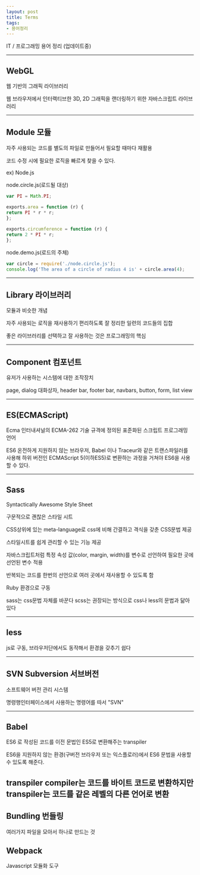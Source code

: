 ```yaml
---
layout: post
title: Terms
tags:
- 용어정리
---
```


IT / 프로그래밍 용어 정리 (업데이트중)

---


## WebGL

웹 기반의 그래픽 라이브러리

웹 브라우저에서 인터랙티브한 3D, 2D 그래픽을 랜더링하기 위한 자바스크립트 라이브러리

---

## Module 모듈

자주 사용되는 코드를 별도의 파일로 만들어서 필요할 때마다 재활용

코드 수정 시에 필요한 로직을 빠르게 찾을 수 있다.

ex) Node.js

node.circle.js(로드될 대상)

```javascript
var PI = Math.PI;

exports.area = function (r) {
return PI * r * r;
};
  
exports.circumference = function (r) {
return 2 * PI * r;
};
```

node.demo.js(로드의 주체)

```javascript
var circle = require('./node.circle.js');
console.log('The area of a circle of radius 4 is' + circle.area(4);
```

---

##  Library 라이브러리

모듈과 비슷한 개념

자주 사용되는 로직을 재사용하기 편리하도록 잘 정리한 일련의 코드들의 집합

좋은 라이브러리를 선택하고 잘 사용하는 것은 프로그래밍의 핵심

---

## Component 컴포넌트

유저가 사용하는 시스템에 대한 조작장치

page, dialog 대화상자, header bar, footer bar, navbars, button, form, list view

---

## ES(ECMAScript)

Ecma 인터내셔널의 ECMA-262 기술 규격에 정의된 표준화된 스크립트 프로그래밍 언어

ES6 온전하게 지원하지 않는 브라우저, Babel 이나 Traceur와 같은 트랜스파일러를 사용해 하위 버전인 ECMAScript 5(이하ES5)로 변환하는 과정을 거쳐야 ES6을 사용할 수 있다.

---

## Sass

Syntactically Awesome Style Sheet

구문적으로 괜찮은 스타일 시트

CSS상위에 있는 meta-language로 css에 비해 간결하고 격식을 갖춘 CSS문법 제공

스타일시트를 쉽게 관리할 수 있는 기능 제공

자바스크립트처럼 특정 속성 값(color, margin, width)를 변수로 선언하여 필요한 곳에 선언된 변수 적용

반복되는 코드를 한번의 선언으로 여러 곳에서 재사용할 수 있도록 함

Ruby 환경으로 구동


sass는 css문법 자체를 바꾼다
scss는 권장되는 방식으로 css나 less의 문법과 닮아있다

---

## less

js로 구동, 브라우저단에서도 동작해서 환경을 갖추기 쉽다

---

## SVN Subversion 서브버전

소프트웨어 버전 관리 시스템

명령행인터페이스에서 사용하는 명령어를 따서 "SVN"



---

## Babel

ES6 로 작성된 코드를 이전 문법인 ES5로 변환해주는 transpiler

ES6을 지원하지 않는 환경(구버전 브라우저 또는 익스플로러)에서 ES6 문법을 사용할 수 있도록 해준다.

transpiler compiler는 코드를 바이트 코드로 변환하지만 transpiler는 코드를 같은 레벨의 다른 언어로 변환
--

## Bundling 번들링

여러가지 파일을 모아서 하나로 만드는 것


## Webpack

Javascript 모듈화 도구